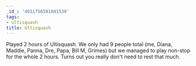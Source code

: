 ```yaml
---
_id_: '4911756581041530'
tags:
- ultisquash
title: Ultisquash
---
```


Played 2 hours of Ultisquash. We only had 9 people total (me, Diana, Maddie, Panna, Dre, Papa, Bill M, Grimes) but we managed to play non-stop for the whole 2 hours. Turns out you really don't need to rest that much.
